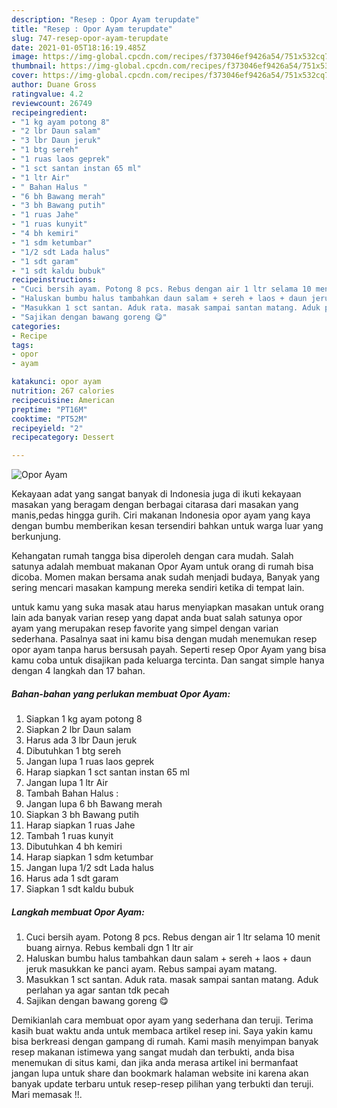 ```yaml
---
description: "Resep : Opor Ayam terupdate"
title: "Resep : Opor Ayam terupdate"
slug: 747-resep-opor-ayam-terupdate
date: 2021-01-05T18:16:19.485Z
image: https://img-global.cpcdn.com/recipes/f373046ef9426a54/751x532cq70/opor-ayam-foto-resep-utama.jpg
thumbnail: https://img-global.cpcdn.com/recipes/f373046ef9426a54/751x532cq70/opor-ayam-foto-resep-utama.jpg
cover: https://img-global.cpcdn.com/recipes/f373046ef9426a54/751x532cq70/opor-ayam-foto-resep-utama.jpg
author: Duane Gross
ratingvalue: 4.2
reviewcount: 26749
recipeingredient:
- "1 kg ayam potong 8"
- "2 lbr Daun salam"
- "3 lbr Daun jeruk"
- "1 btg sereh"
- "1 ruas laos geprek"
- "1 sct santan instan 65 ml"
- "1 ltr Air"
- " Bahan Halus "
- "6 bh Bawang merah"
- "3 bh Bawang putih"
- "1 ruas Jahe"
- "1 ruas kunyit"
- "4 bh kemiri"
- "1 sdm ketumbar"
- "1/2 sdt Lada halus"
- "1 sdt garam"
- "1 sdt kaldu bubuk"
recipeinstructions:
- "Cuci bersih ayam. Potong 8 pcs. Rebus dengan air 1 ltr selama 10 menit buang airnya. Rebus kembali dgn 1 ltr air"
- "Haluskan bumbu halus tambahkan daun salam + sereh + laos + daun jeruk masukkan ke panci ayam. Rebus sampai ayam matang."
- "Masukkan 1 sct santan. Aduk rata. masak sampai santan matang. Aduk perlahan ya agar santan tdk pecah"
- "Sajikan dengan bawang goreng 😋"
categories:
- Recipe
tags:
- opor
- ayam

katakunci: opor ayam 
nutrition: 267 calories
recipecuisine: American
preptime: "PT16M"
cooktime: "PT52M"
recipeyield: "2"
recipecategory: Dessert

---
```



![Opor Ayam](https://img-global.cpcdn.com/recipes/f373046ef9426a54/751x532cq70/opor-ayam-foto-resep-utama.jpg)

Kekayaan adat yang sangat banyak di Indonesia juga di ikuti kekayaan masakan yang beragam dengan berbagai citarasa dari masakan yang manis,pedas hingga gurih. Ciri makanan Indonesia opor ayam yang kaya dengan bumbu memberikan kesan tersendiri bahkan untuk warga luar yang berkunjung.


Kehangatan rumah tangga bisa diperoleh dengan cara mudah. Salah satunya adalah membuat makanan Opor Ayam untuk orang di rumah bisa dicoba. Momen makan bersama anak sudah menjadi budaya, Banyak yang sering mencari masakan kampung mereka sendiri ketika di tempat lain.



untuk kamu yang suka masak atau harus menyiapkan masakan untuk orang lain ada banyak varian resep yang dapat anda buat salah satunya opor ayam yang merupakan resep favorite yang simpel dengan varian sederhana. Pasalnya saat ini kamu bisa dengan mudah menemukan resep opor ayam tanpa harus bersusah payah.
Seperti resep Opor Ayam yang bisa kamu coba untuk disajikan pada keluarga tercinta. Dan sangat simple hanya dengan 4 langkah dan 17 bahan.


<!--inarticleads1-->

##### Bahan-bahan yang perlukan membuat Opor Ayam:

1. Siapkan 1 kg ayam potong 8
1. Siapkan 2 lbr Daun salam
1. Harus ada 3 lbr Daun jeruk
1. Dibutuhkan 1 btg sereh
1. Jangan lupa 1 ruas laos geprek
1. Harap siapkan 1 sct santan instan 65 ml
1. Jangan lupa 1 ltr Air
1. Tambah  Bahan Halus :
1. Jangan lupa 6 bh Bawang merah
1. Siapkan 3 bh Bawang putih
1. Harap siapkan 1 ruas Jahe
1. Tambah 1 ruas kunyit
1. Dibutuhkan 4 bh kemiri
1. Harap siapkan 1 sdm ketumbar
1. Jangan lupa 1/2 sdt Lada halus
1. Harus ada 1 sdt garam
1. Siapkan 1 sdt kaldu bubuk




<!--inarticleads2-->

##### Langkah membuat  Opor Ayam:

1. Cuci bersih ayam. Potong 8 pcs. Rebus dengan air 1 ltr selama 10 menit buang airnya. Rebus kembali dgn 1 ltr air
1. Haluskan bumbu halus tambahkan daun salam + sereh + laos + daun jeruk masukkan ke panci ayam. Rebus sampai ayam matang.
1. Masukkan 1 sct santan. Aduk rata. masak sampai santan matang. Aduk perlahan ya agar santan tdk pecah
1. Sajikan dengan bawang goreng 😋




Demikianlah cara membuat opor ayam yang sederhana dan teruji. Terima kasih buat waktu anda untuk membaca artikel resep ini. Saya yakin kamu bisa berkreasi dengan gampang di rumah. Kami masih menyimpan banyak resep makanan istimewa yang sangat mudah dan terbukti, anda bisa menemukan di situs kami, dan jika anda merasa artikel ini bermanfaat jangan lupa untuk share dan bookmark halaman website ini karena akan banyak update terbaru untuk resep-resep pilihan yang terbukti dan teruji. Mari memasak !!. 
